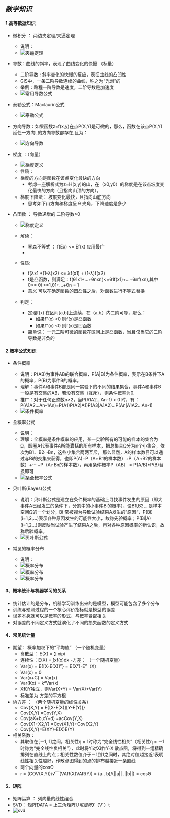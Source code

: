 ## ***数学知识***  
#### 1.高等数据知识  
   - 微积分 ： 两边夹定理/夹逼定理
      - 说明：
      - ![夹逼定理](https://github.com/harveyhwliu/Machine_Learning_Repository/blob/master/001math/image/1_math_jiabidingli.png?raw=true)

   - 导数：曲线的斜率，表现了曲线变化的快慢  （标量）
      - 二阶导数 : 斜率变化的快慢的反应，表征曲线的凸凹性
	  - GIS中，一条二阶导数连续的曲线，称之为“光滑”的
      - 举例：路程一阶导数是速度，二阶导数是加速度
	  - ![常用导数公式](https://github.com/harveyhwliu/Machine_Learning_Repository/blob/master/001math/image/2_daoshu.png?raw=true)

   
   - 泰勒公式：Maclaurin公式
      - ![泰勒公式](https://github.com/harveyhwliu/Machine_Learning_Repository/blob/master/001math/image/3_tyler_gongshi.png?raw=true)

   
   - 方向导数：如果函数z=f(x,y)在点P(X,Y)是可微的，那么，函数在该点P(X,Y)延任一方向L的方向导数都存在,且为：
      - ![方向导数](https://github.com/harveyhwliu/Machine_Learning_Repository/blob/master/001math/image/4_fangxiangdaoshu.png?raw=true)  

   
   - 梯度 ：（向量）
      - ![梯度定义](https://github.com/harveyhwliu/Machine_Learning_Repository/blob/master/001math/image/5_grad_definition.png?raw=true)  
	  - 性质：
	  - 梯度的方向是函数在该点变化最快的方向
	     - 考虑一座解析式为z=H(x,y)的山，在（x0,y0）的梯度是在该点坡度变化最快的方向（且指向山顶的方向）。
	  - 梯度下降法：  坡度变化最快，且指向山底方向  
	     - 思考如下山方向和梯度呈 θ 夹角，下降速度是多少

   
   - 凸函数 ： 导数递增的  二阶导数>0
      - ![梯度定义](https://github.com/harveyhwliu/Machine_Learning_Repository/blob/master/001math/image/6_tuhanshudingyi.png?raw=true)  
	  - 解读：
	     - 琴森不等式 ： f(Ex) <= Ef(x)  应用最广
		 - 
	  - 性质:
         - f(λx1 +(1-λ)x2) <= λf(x1) + (1-λ)f(x2)	  
	     - f是凸函数，则满足：f(θ1x1+...+θnxn)<=θ1f(x1)+...+θnf(xn),其中 0<= θi <=1,θ1+...+θn = 1
		 - 意义 可以在确定函数的凹凸性之后，对函数进行不等式替换
		 
	  - 判定：
	     - 定理f(x) 在区间[a,b]上连续，在（a,b）内二阶可导，那么：
		    - 如果f"(x) >0  则f(x)是凸函数
			- 如果f"(x) <0  则f(x)是凹函数
	     - 简单说： 一元二阶可微的函数在区间上是凸函数，当且仅当它的二阶导数是非负的
		 

#### 2.概率公式知识  
   - 条件概率
      - 说明：P(AB)为事件AB的联合概率，P(A|B)为条件概率，表示在B条件下A的概率，P(B)为事件B的概率。
	  - 理解：事件A和事件B都是同一实验下的不同的结果集合，事件A和事件B一般是有交集的AB，若没有交集（互斥），则条件概率为0.
	  - 推广：对于任何正整数n≥2，当P(A1A2...An-1) > 0 时，有：P(A1A2...An-1An)=P(A1)P(A2|A1)P(A3|A1A2)...P(An|A1A2...An-1)
      - ![条件概率](https://github.com/harveyhwliu/Machine_Learning_Repository/blob/master/001math/image/1_tiaojiangailv.png?raw=true)
 
   
   - 全概率公式
      - 说明：
	  - 理解：全概率是条件概率的应用，某一实验所有的可能的样本的集合为Ω，圆圈A代表事件A所能囊括的所有样本，把总集合Ω分为n个小集合，依次为B1、B2···Bn，这些小集合两两互斥，那么显然，A的样本数目可以通过与Bi的交集来获得，也即P(A)=P（A∩B1的样本数）+P（A∩B2的样本数）+····+P（A∩Bn的样本数），再用条件概率P（AB） = P(A/B)*P(B)替换即可
      - ![条全概率公式](https://github.com/harveyhwliu/Machine_Learning_Repository/blob/master/001math/image/2_quangailvgongshi.png?raw=true)
   
   
   - 贝叶斯(Bayes)公式
      - 说明：贝叶斯公式是建立在条件概率的基础上寻找事件发生的原因（即大事件A已经发生的条件下，分割中的小事件Bi的概率），设B1,B2,...是样本空间Ω的一个划分，Bi 常被视为导致试验结果A发生的”原因“，P(Bi)(i=1,2,...)表示各种原因发生的可能性大小，故称先验概率；P(Bi|A)(i=1,2...)则反映当试验产生了结果A之后，再对各种原因概率的新认识，故称后验概率。
      - ![贝叶斯公式](https://github.com/harveyhwliu/Machine_Learning_Repository/blob/master/001math/image/3_bayes.png?raw=true)
 
   
   - 常见的概率分布
      - 说明：
      - ![概率分布](https://github.com/harveyhwliu/Machine_Learning_Repository/blob/master/001math/image/4_gailvfenpu.png?raw=true)
      - ![概率分布](https://github.com/harveyhwliu/Machine_Learning_Repository/blob/master/001math/image/7_fenbu1.png?raw=true)
      - ![概率分布](https://github.com/harveyhwliu/Machine_Learning_Repository/blob/master/001math/image/8_fenbu2.png?raw=true)
   

#### 3、概率统计与机器学习的关系
   - 统计估计的是分布，机器学习训练出来的是模型，模型可能包含了多个分布
   - 训练与预测过程的一个核心评价指标就是模型的误差
   - 误差本身就可以是概率的形式，与概率紧密相关
   - 对误差的不同定义方式就演化了不同的损失函数的定义方式


#### 4、常见统计量
   - 期望： 概率加权下的“平均值”  （一个随机变量）
      - 离散型： E(X) = ∑ xipi
      - 连续性：E(X) = ∫xf(x)dx
   -方差：  （一个随机变量）
      - Var(x) = E{[X-E(X)]²} = E(X²)-E²（X）
	  - Var(c) = 0
	  - Var(x+C) = Var(x)
	  - Var(Kx) = k²Var(x)
	  - X和Y独立，则Var(X+Y) = Var(X)+Var(Y)
	  - 标准差为 方差的平方根
   - 协方差 ： （两个随机变量的线性关系）
      - Cov(X,Y) = E{[X-E(X)][Y-E(Y)]}
      - Cov(X,Y) =Cov(Y,X)
      - Cov(aX+b,cY+d) =acCov(Y,X)	  
      - Cov(X1+X2,Y) =Cov(X1,Y)+Cov(X2,Y)
	  - Cov(X,Y)=E(XY)-E(X)E(Y)
   - 相关系数：
      - 其取值在[－1, 1]之间。相关性η = 1时称为“完全线性相关”（相关性η = －1时称为“完全线性负相关”），此时将Yi对Xi作Y-X 散点图，将得到一组精确排列在直线上的点；相关性数值介于－1到1之间时，其绝对值越接近1表明线性相关性越好，作散点图得到的点的排布越接近一条直线
      - 两个向量的cosΘ
	  - r = (COV(X,Y))/√￣(VAR(X)VAR(Y)) = (a . b)/(||a|| .||b||) = cosΘ

	  
#### 5、矩阵
   - 矩阵运算  ： 列向量的线性组合
   - SVD： 矩阵DATA = 上三角矩阵U*可逆阵∑*（V ）t
   - ![svd](https://github.com/harveyhwliu/Machine_Learning_Repository/blob/master/001math/image/svd.bmp?raw=true)